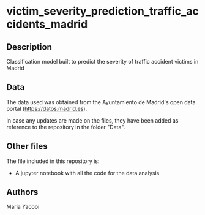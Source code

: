 # victim_severity_prediction_traffic_accidents_madrid

## Description
Classification model built to predict the severity of traffic accident victims in Madrid

## Data
The data used was obtained from the Ayuntamiento de Madrid's open data portal (https://datos.madrid.es).

In case any updates are made on the files, they have been added as reference to the repository in the folder "Data".

## Other files
The file included in this repository is:

 * A jupyter notebook with all the code for the data analysis

## Authors
María Yacobi

